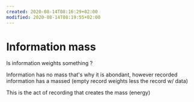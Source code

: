 ```yaml
---
created: 2020-08-14T08:16:29+02:00
modified: 2020-08-14T08:19:55+02:00
---
```


# Information mass

Is information weights something ?

Information has no mass that's why it is abondant, however recorded information has a massed (empty record weights less the record w/ data)

This is the act of recording that creates the mass (energy)